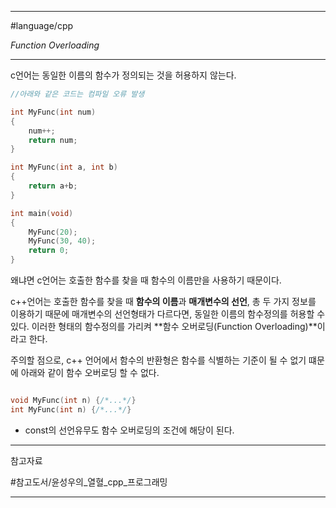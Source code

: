 
---

#language/cpp

*Function Overloading*

---

c언어는 동일한 이름의 함수가 정의되는 것을 허용하지 않는다.

~~~C
//아래와 같은 코드는 컴파일 오류 발생

int MyFunc(int num)
{
	num++;
	return num;
}

int MyFunc(int a, int b)
{
	return a+b;
}

int main(void)
{
	MyFunc(20);
	MyFunc(30, 40);
	return 0;
}
~~~

왜냐면 c언어는 호출한 함수를 찾을 때 함수의 이름만을 사용하기 때문이다.

c++언어는 호출한 함수를 찾을 때 **함수의 이름**과 **매개변수의 선언**, 총 두 가지 정보를 이용하기 때문에 매개변수의 선언형태가 다르다면, 동일한 이름의 함수정의를 허용할 수 있다. 이러한 형태의 함수정의를 가리켜 **함수 오버로딩(Function Overloading)**이라고 한다.

주의할 점으로, c++ 언어에서 함수의 반환형은 함수를 식별하는 기준이 될 수 없기 떄문에 아래와 같이 함수 오버로딩 할 수 없다. 

~~~cpp

void MyFunc(int n) {/*...*/}
int MyFunc(int n) {/*...*/}

~~~

+ const의 선언유무도 함수 오버로딩의 조건에 해당이 된다.

---

참고자료

#참고도서/윤성우의_열혈_cpp_프로그래밍

---
